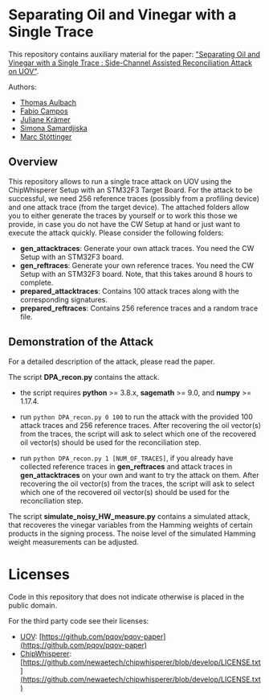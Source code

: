# Separating Oil and Vinegar with a Single Trace

This repository contains auxiliary material for the paper: ["Separating Oil and Vinegar with a Single Trace : Side-Channel Assisted Reconciliation Attack on UOV"](https://eprint.iacr.org/2023/335).

Authors:
- [Thomas Aulbach](https://www.uni-regensburg.de/informatics-data-science/qpc/team/thomas-aulbach/index.html)
- [Fabio Campos](https://www.sopmac.org/)
- [Juliane Krämer](https://www.uni-regensburg.de/informatics-data-science/qpc/team/prof-dr-juliane-kraemer/index.html)
- [Simona Samardjiska](https://samardjiska.org)
- [Marc Stöttinger](https://www.hs-rm.de/de/hochschule/person`<en/stoettinger-marc) 

## Overview
This repository allows to run a single trace attack on UOV using the ChipWhisperer Setup with an STM32F3 Target Board. For the attack to be successful, we need 256 reference traces (possibly from a profiling device) and one attack trace (from the target device). The attached folders allow you to either generate the traces by yourself or to work this those we provide, in case you do not have the CW Setup at hand or just want to execute the attack quickly. Please consider the following folders:

- **gen_attacktraces**: Generate your own attack traces. You need the CW Setup with an STM32F3 board.
- **gen_reftraces**: Generate your own reference traces. You need the CW Setup with an STM32F3 board. Note, that this takes around 8 hours to complete.
- **prepared_attacktraces**: Contains 100 attack traces along with the corresponding signatures.
- **prepared_reftraces**: Contains 256 reference traces and a random trace file.


## Demonstration of the Attack
For a detailed description of the attack, please read the paper.

The script **DPA_recon.py** contains the attack.

- the script requires **python** >= 3.8.x, **sagemath** >= 9.0, and **numpy** >= 1.17.4.

- run `python DPA_recon.py 0 100` to run the attack with the provided 100 attack traces and 256 reference traces. After recovering the oil vector(s) from the traces, the script will ask to select which one of the recovered oil vector(s) should be used for the reconciliation step.

- run `python DPA_recon.py 1 [NUM_OF_TRACES]`, if you already have collected reference traces in **gen_reftraces** and attack traces in **gen_attacktraces** on your own and want to try the attack on them. After recovering the oil vector(s) from the traces, the script will ask to select which one of the recovered oil vector(s) should be used for the reconciliation step.

The script **simulate_noisy_HW_measure.py** contains a simulated attack, that recoveres the vinegar variables from the Hamming weights of certain products in the signing process. The noise level of the simulated Hamming weight measurements can be adjusted.

# Licenses

Code in this repository that does not indicate otherwise is placed in the public domain.

For the third party code see their licenses:

- [UOV](https://github.com/pqov/pqov-paper): [https://github.com/pqov/pqov-paper](https://github.com/pqov/pqov-paper)
- [ChipWhisperer](https://github.com/newaetech/chipwhisperer): [https://github.com/newaetech/chipwhisperer/blob/develop/LICENSE.txt](https://github.com/newaetech/chipwhisperer/blob/develop/LICENSE.txt)
